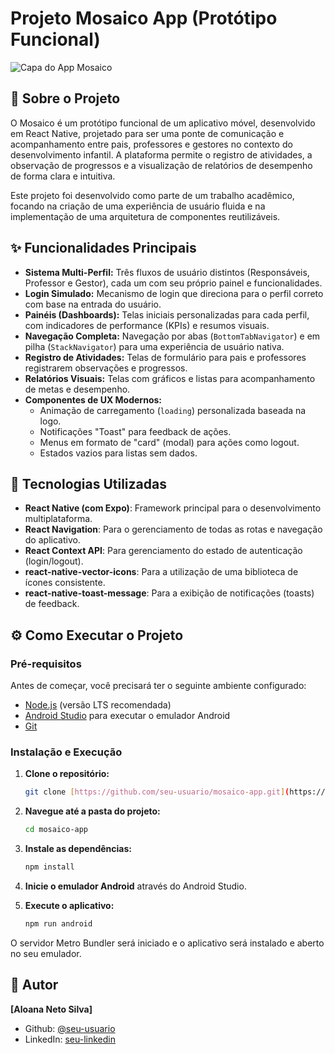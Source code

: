 # Projeto Mosaico App (Protótipo Funcional)

![Capa do App Mosaico](https://imgur.com/a/Dy4BIIP) 

## 🧩 Sobre o Projeto

O Mosaico é um protótipo funcional de um aplicativo móvel, desenvolvido em React Native, projetado para ser uma ponte de comunicação e acompanhamento entre pais, professores e gestores no contexto do desenvolvimento infantil. A plataforma permite o registro de atividades, a observação de progressos e a visualização de relatórios de desempenho de forma clara e intuitiva.

Este projeto foi desenvolvido como parte de um trabalho acadêmico, focando na criação de uma experiência de usuário fluida e na implementação de uma arquitetura de componentes reutilizáveis.

## ✨ Funcionalidades Principais

- **Sistema Multi-Perfil:** Três fluxos de usuário distintos (Responsáveis, Professor e Gestor), cada um com seu próprio painel e funcionalidades.
- **Login Simulado:** Mecanismo de login que direciona para o perfil correto com base na entrada do usuário.
- **Painéis (Dashboards):** Telas iniciais personalizadas para cada perfil, com indicadores de performance (KPIs) e resumos visuais.
- **Navegação Completa:** Navegação por abas (`BottomTabNavigator`) e em pilha (`StackNavigator`) para uma experiência de usuário nativa.
- **Registro de Atividades:** Telas de formulário para pais e professores registrarem observações e progressos.
- **Relatórios Visuais:** Telas com gráficos e listas para acompanhamento de metas e desempenho.
- **Componentes de UX Modernos:**
    - Animação de carregamento (`loading`) personalizada baseada na logo.
    - Notificações "Toast" para feedback de ações.
    - Menus em formato de "card" (modal) para ações como logout.
    - Estados vazios para listas sem dados.

## 🚀 Tecnologias Utilizadas

- **React Native (com Expo)**: Framework principal para o desenvolvimento multiplataforma.
- **React Navigation**: Para o gerenciamento de todas as rotas e navegação do aplicativo.
- **React Context API**: Para gerenciamento do estado de autenticação (login/logout).
- **react-native-vector-icons**: Para a utilização de uma biblioteca de ícones consistente.
- **react-native-toast-message**: Para a exibição de notificações (toasts) de feedback.

## ⚙️ Como Executar o Projeto

### Pré-requisitos

Antes de começar, você precisará ter o seguinte ambiente configurado:
- [Node.js](https://nodejs.org/en/) (versão LTS recomendada)
- [Android Studio](https://developer.android.com/studio) para executar o emulador Android
- [Git](https://git-scm.com/)

### Instalação e Execução

1.  **Clone o repositório:**
    ```bash
    git clone [https://github.com/seu-usuario/mosaico-app.git](https://github.com/seu-usuario/mosaico-app.git)
    ```

2.  **Navegue até a pasta do projeto:**
    ```bash
    cd mosaico-app
    ```

3.  **Instale as dependências:**
    ```bash
    npm install
    ```

4.  **Inicie o emulador Android** através do Android Studio.

5.  **Execute o aplicativo:**
    ```bash
    npm run android
    ```

O servidor Metro Bundler será iniciado e o aplicativo será instalado e aberto no seu emulador.

## 👤 Autor

**[Aloana Neto Silva]**

- Github: [@seu-usuario](https://github.com/seu-usuario)
- LinkedIn: [seu-linkedin](https://linkedin.com/in/seu-linkedin/)
